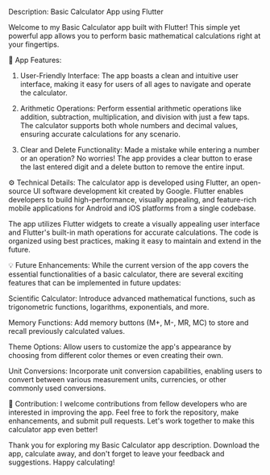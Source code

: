 Description: Basic Calculator App using Flutter

Welcome to my Basic Calculator app built with Flutter! This simple yet powerful app allows you to perform basic mathematical calculations right at your fingertips.

📱 App Features:

1. User-Friendly Interface: The app boasts a clean and intuitive user interface, making it easy for users of all ages to navigate and operate the calculator.

2. Arithmetic Operations: Perform essential arithmetic operations like addition, subtraction, multiplication, and division with just a few taps. The calculator supports both whole numbers and decimal values, ensuring accurate calculations for any scenario.

3. Clear and Delete Functionality: Made a mistake while entering a number or an operation? No worries! The app provides a clear button to erase the last entered digit and a delete button to remove the entire input.

⚙️ Technical Details:
The calculator app is developed using Flutter, an open-source UI software development kit created by Google. Flutter enables developers to build high-performance, visually appealing, and feature-rich mobile applications for Android and iOS platforms from a single codebase.

The app utilizes Flutter widgets to create a visually appealing user interface and Flutter's built-in math operations for accurate calculations. The code is organized using best practices, making it easy to maintain and extend in the future.

💡 Future Enhancements:
While the current version of the app covers the essential functionalities of a basic calculator, there are several exciting features that can be implemented in future updates:

Scientific Calculator: Introduce advanced mathematical functions, such as trigonometric functions, logarithms, exponentials, and more.

Memory Functions: Add memory buttons (M+, M-, MR, MC) to store and recall previously calculated values.

Theme Options: Allow users to customize the app's appearance by choosing from different color themes or even creating their own.

Unit Conversions: Incorporate unit conversion capabilities, enabling users to convert between various measurement units, currencies, or other commonly used conversions.

🔨 Contribution:
I welcome contributions from fellow developers who are interested in improving the app. Feel free to fork the repository, make enhancements, and submit pull requests. Let's work together to make this calculator app even better!

Thank you for exploring my Basic Calculator app description. Download the app, calculate away, and don't forget to leave your feedback and suggestions. Happy calculating!
